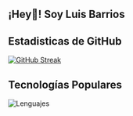 ## ¡Hey👋! Soy Luis Barrios

## Estadisticas de GitHub 
[![GitHub Streak](https://github-readme-streak-stats.herokuapp.com?user=OutziderDev&theme=blue-green)](https://git.io/streak-stats)

## Tecnologías Populares
![Lenguajes](https://github-readme-stats.vercel.app/api/top-langs?username=OutziderDev&layout=compact&theme=chartreuse-dark)

<!--
**OutziderDev/OutziderDev** is a ✨ _special_ ✨ repository because its `README.md` (this file) appears on your GitHub profile.

Here are some ideas to get you started:

- 🔭 I’m currently working on ...
- 🌱 I’m currently learning ...
- 👯 I’m looking to collaborate on ...
- 🤔 I’m looking for help with ...
- 💬 Ask me about ...
- 📫 How to reach me: ...
- 😄 Pronouns: ...
- ⚡ Fun fact: ...
-->
